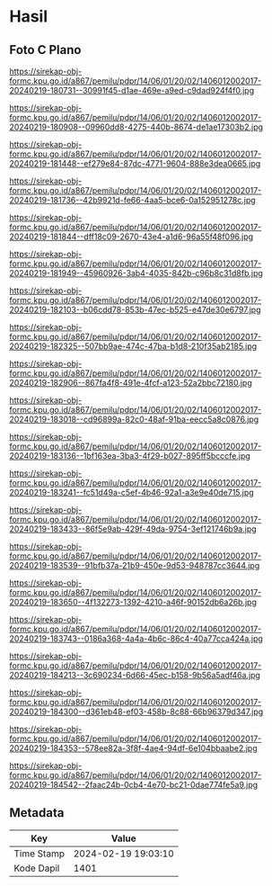 # Hasil

## Foto C Plano

https://sirekap-obj-formc.kpu.go.id/a867/pemilu/pdpr/14/06/01/20/02/1406012002017-20240219-180731--30991f45-d1ae-469e-a9ed-c9dad924f4f0.jpg

https://sirekap-obj-formc.kpu.go.id/a867/pemilu/pdpr/14/06/01/20/02/1406012002017-20240219-180908--09960dd8-4275-440b-8674-de1ae17303b2.jpg

https://sirekap-obj-formc.kpu.go.id/a867/pemilu/pdpr/14/06/01/20/02/1406012002017-20240219-181448--ef279e84-87dc-4771-9604-888e3dea0665.jpg

https://sirekap-obj-formc.kpu.go.id/a867/pemilu/pdpr/14/06/01/20/02/1406012002017-20240219-181736--42b9921d-fe66-4aa5-bce6-0a152951278c.jpg

https://sirekap-obj-formc.kpu.go.id/a867/pemilu/pdpr/14/06/01/20/02/1406012002017-20240219-181844--dff18c09-2670-43e4-a1d6-96a55f48f096.jpg

https://sirekap-obj-formc.kpu.go.id/a867/pemilu/pdpr/14/06/01/20/02/1406012002017-20240219-181949--45960926-3ab4-4035-842b-c96b8c31d8fb.jpg

https://sirekap-obj-formc.kpu.go.id/a867/pemilu/pdpr/14/06/01/20/02/1406012002017-20240219-182103--b06cdd78-853b-47ec-b525-e47de30e6797.jpg

https://sirekap-obj-formc.kpu.go.id/a867/pemilu/pdpr/14/06/01/20/02/1406012002017-20240219-182325--507bb9ae-474c-47ba-b1d8-210f35ab2185.jpg

https://sirekap-obj-formc.kpu.go.id/a867/pemilu/pdpr/14/06/01/20/02/1406012002017-20240219-182906--867fa4f8-491e-4fcf-a123-52a2bbc72180.jpg

https://sirekap-obj-formc.kpu.go.id/a867/pemilu/pdpr/14/06/01/20/02/1406012002017-20240219-183018--cd96899a-82c0-48af-91ba-eecc5a8c0876.jpg

https://sirekap-obj-formc.kpu.go.id/a867/pemilu/pdpr/14/06/01/20/02/1406012002017-20240219-183136--1bf163ea-3ba3-4f29-b027-895ff5bcccfe.jpg

https://sirekap-obj-formc.kpu.go.id/a867/pemilu/pdpr/14/06/01/20/02/1406012002017-20240219-183241--fc51d49a-c5ef-4b46-92a1-a3e9e40de715.jpg

https://sirekap-obj-formc.kpu.go.id/a867/pemilu/pdpr/14/06/01/20/02/1406012002017-20240219-183433--86f5e9ab-429f-49da-9754-3ef121746b9a.jpg

https://sirekap-obj-formc.kpu.go.id/a867/pemilu/pdpr/14/06/01/20/02/1406012002017-20240219-183539--91bfb37a-21b9-450e-9d53-948787cc3644.jpg

https://sirekap-obj-formc.kpu.go.id/a867/pemilu/pdpr/14/06/01/20/02/1406012002017-20240219-183650--4f132273-1392-4210-a46f-90152db6a26b.jpg

https://sirekap-obj-formc.kpu.go.id/a867/pemilu/pdpr/14/06/01/20/02/1406012002017-20240219-183743--0186a368-4a4a-4b6c-86c4-40a77cca424a.jpg

https://sirekap-obj-formc.kpu.go.id/a867/pemilu/pdpr/14/06/01/20/02/1406012002017-20240219-184213--3c690234-6d66-45ec-b158-9b56a5adf46a.jpg

https://sirekap-obj-formc.kpu.go.id/a867/pemilu/pdpr/14/06/01/20/02/1406012002017-20240219-184300--d361eb48-ef03-458b-8c88-66b96379d347.jpg

https://sirekap-obj-formc.kpu.go.id/a867/pemilu/pdpr/14/06/01/20/02/1406012002017-20240219-184353--578ee82a-3f8f-4ae4-94df-6e104bbaabe2.jpg

https://sirekap-obj-formc.kpu.go.id/a867/pemilu/pdpr/14/06/01/20/02/1406012002017-20240219-184542--2faac24b-0cb4-4e70-bc21-0dae774fe5a9.jpg


## Metadata

| Key        | Value               |
| ---------- | ------------------- |
| Time Stamp | 2024-02-19 19:03:10 |
| Kode Dapil | 1401                |



